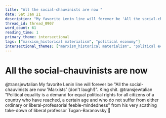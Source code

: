 ```yaml
---
title: "All the social-chauvinists are now "
date: Sat Jan 21
description: "My favorite Lenin line will forever be 'All the social-chauvinists are now 'Marxists' (don't laugh!)'. King shit."
thread_id: thread_0907
word_count: 61
reading_time: 1
primary_theme: intersectional
tags: ["marxism_historical materialism", "political economy"]
intersectional_themes: ["marxism_historical materialism", "political economy"]
---
```


# All the social-chauvinists are now 

@transjewtalian My favorite Lenin line will forever be "All the social-chauvinists are now 'Marxists' (don't laugh!)". King shit. @transjewtalian "Political equality is a demand for equal political rights for all citizens of a country who have reached, a certain age and who do not suffer from either ordinary or liberal-professorial feeble-mindedness" from his very scathing take-down of liberal professor Tugan-Baranovsky 🤭